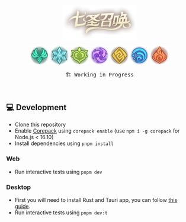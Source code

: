 <p align='center'>
  <img src='https://github.com/FliPPeD-Game/.github/raw/main/profile/images/logo.png' alt='' width='200'/>
<p>

<p align='center'>
  <img src='https://github.com/FliPPeD-Game/.github/raw/main/profile/images/element/anemo.png' alt='' width='50'/>
  <img src='https://github.com/FliPPeD-Game/.github/raw/main/profile/images/element/cryo.png' alt='' width='50'/>
  <img src='https://github.com/FliPPeD-Game/.github/raw/main/profile/images/element/dendro.png' alt='' width='50'/>
  <img src='https://github.com/FliPPeD-Game/.github/raw/main/profile/images/element/electro.png' alt='' width='50'/>
  <img src='https://github.com/FliPPeD-Game/.github/raw/main/profile/images/element/geo.png' alt='' width='50'/>
  <img src='https://github.com/FliPPeD-Game/.github/raw/main/profile/images/element/hydro.png' alt='' width='50'/>
  <img src='https://github.com/FliPPeD-Game/.github/raw/main/profile/images/element/pyro.png' alt='' width='50'/>
</p>

<pre align="center">
🏗 Working in Progress
</pre>

<p align='center'>
  <img src='.github/images/home.png' alt=''/>
<p>

## 💻 Development

- Clone this repository
- Enable [Corepack](https://github.com/nodejs/corepack) using `corepack enable` (use `npm i -g corepack` for Node.js < 16.10)
- Install dependencies using `pnpm install`

### Web
- Run interactive tests using `pnpm dev`

### Desktop
- First you will need to install Rust and Tauri app, you can follow [this guide](https://tauri.app/v1/guides/getting-started/prerequisites).
- Run interactive tests using `pnpm dev:t`
